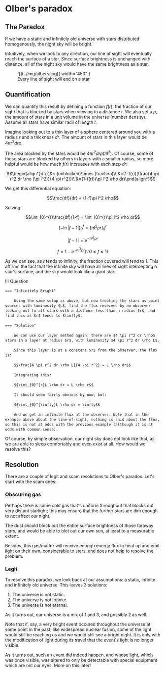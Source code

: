 # Olber's paradox


## The Paradox

If we have a static and infinitely old universe with stars distributed homogenously, the night sky will be bright.

Intuitively, when we look to any direction, our line of sight will eventually reach the surface of a star. Since surface brightness is unchanged with distance, all of the night sky would have the same brightness as a star.

<figure markdown>
  ![](../img/olbers.jpg){ width="450" }
  <figcaption>Every line of sight will end on a star</figcaption>
</figure>

## Quantification

We can quantify this result by defining a function $f(r)$, the fraction of our sight that is blocked by stars when viewing to a distance r. We also set a $\rho$, the amount of stars in a unit volume in the universe (number density). Assume all stars have similar radii of length $l$.

Imagine looking out to a thin layer of a sphere centered around you with a radius $r$ and a thickness $dr$. The amount of stars in this layer would be $4 \pi r^2 dr \rho$.

The area blocked by the stars would be $4 \pi r^2 dr \rho (\pi l^2)$. Of course, some of these stars are blocked by others in layers with a smaller radius, so more helpful would be how much $f(r)$ increases with each step $dr$:

$$\begin{align*}df(r)&= (unblocked)\times (fraction)\\
&=(1-f(r))(\frac{4 \pi r^2 dr \rho (\pi l^2)}{4 \pi r^2})\\
&=(1-f(r))(\pi l^2 \rho dr)\end{align*}$$

We get this differential equation:

$$\frac{df}{dr} = (1-f)\pi l^2 \rho$$

Solving:

$$\int_{0}^{f}\frac{df}{1-f} = \int_{0}^{r}\pi l^2 \rho dr$$

$$[-\ln |f-1|]^f_0=[\pi l^2 \rho r]^r_0$$

$$|f-1|=e^{-\pi l^2 \rho r}$$

$$f=1-e^{-\pi l^2 \rho r} (\because 0 \leq f \leq 1)$$

As we can see, as $r$ tends to infinity, the fraction covered will tend to 1. This affirms the fact that the infinite sky will have all lines of sight intercepting a star's surface, and the sky would look like a giant star.

!!! Question

    === "Infinitely Bright"

        Using the same setup as above, but now treating the stars as point sources with luminosity $L$, find the flux received by an observer looking out to all stars with a distance less than a radius $r$, and find this as $r$ tends to $\infty$.

    === "Solution"

        We can use our layer method again: there are $4 \pi r^2 dr \rho$ stars in a layer at radius $r$, with luminosity $4 \pi r^2 dr \rho L$.
        
        Since this layer is at a constant $r$ from the observer, the flux is:

        $$\frac{4 \pi r^2 dr \rho L}{4 \pi r^2} = L \rho dr$$

        Integrating this:

        $$\int_{0}^{r}L \rho dr = L \rho r$$

        It should seem fairly obvious by now, but:

        $$\int_{0}^{\infty}L \rho dr = \infty$$

        And we get an infinite flux at the observer. Note that in the example above about the line-of-sight, nothing is said about the flux, so this is not at odds with the previous example (although it is at odds with common sense).

Of course, by simple observation, our night sky does not look like that, as we are able to sleep comfortably and even exist at all. How would we resolve this?

## Resolution

There are a couple of legit and scam resolutions to Olber's paradox. Let's start with the scam ones:

### Obscuring gas

Perhaps there is some cold gas that's uniform throughout that blocks out very distant starlight; this may ensure that the further stars are dim enough to not affect our night.

The dust should block out the entire surface brightness of those faraway stars, and would be able to blot out our own sun, at least to a measurable extent.

Besides, this gas/matter will receive enough energy flux to heat up and emit light on their own, considerable to stars, and does not help to resolve the problem.

### Legit

To resolve this paradox, we look back at our assumptions: a static, infinite and infinitely old universe. This leaves 3 solutions:

1. The universe is not static.
2. The universe is not infinite.
3. The universe is not eternal.

As it turns out, our universe is a mix of 1 and 3, and possibly 2 as well.

Note that if, say, a very bright event occured throughout the universe at some point in the past, like widespread nuclear fusion, some of the light would still be reaching us and we would still see a bright night. It is only with the modification of light during its travel that the event's light is no longer visible.

As it turns out, such an event did indeed happen, and whose light, which was once visible, was altered to only be detectable with special equipment which are not our eyes. More on this later!
